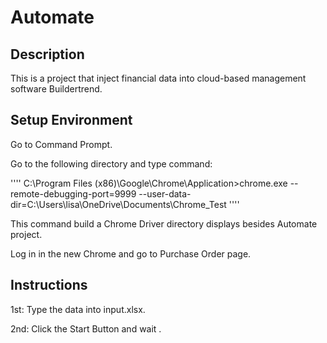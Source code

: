 # Automate
## Description
This is a project that inject financial data into cloud-based management software Buildertrend.
## Setup Environment
Go to Command Prompt.

Go to the  following directory and type command:

''''
C:\Program Files (x86)\Google\Chrome\Application>chrome.exe --remote-debugging-port=9999 --user-data-dir=C:\Users\lisa\OneDrive\Documents\Chrome_Test
''''

This command build a Chrome Driver directory displays besides Automate project.

Log in in the new Chrome and go to Purchase Order page.

## Instructions
1st: Type the data into input.xlsx.

2nd: Click the Start Button and wait .

